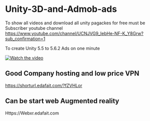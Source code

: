# Unity-3D-and-Admob-ads

To show all videos and download  all unity pagackes for free must be Subscriber youtube channel 
https://www.youtube.com/channel/UCNJVG9_IebHe-NF-K_Y8Grw?sub_confirmation=1


To create Unity 5.5 to 5.6.2  Ads on one minute 


[![Watch the video](https://img.youtube.com/vi/IdUZICwxej8/0.jpg)](https://youtu.be/IdUZICwxej8)

## Good Company hosting and low price VPN 
https://shorturl.edafait.com/?fZVHLor



## Can be start web Augmented reality

Https://Webxr.edafait.com

